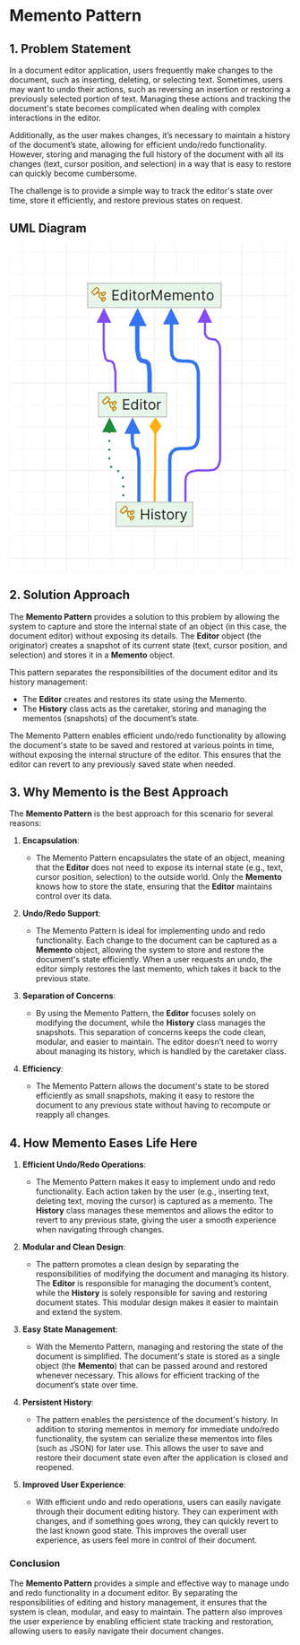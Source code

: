 ﻿# Memento Pattern

## 1. Problem Statement

In a document editor application, users frequently make changes to the document, such as inserting, deleting, or selecting text. Sometimes, users may want to undo their actions, such as reversing an insertion or restoring a previously selected portion of text. Managing these actions and tracking the document's state becomes complicated when dealing with complex interactions in the editor.

Additionally, as the user makes changes, it’s necessary to maintain a history of the document’s state, allowing for efficient undo/redo functionality. However, storing and managing the full history of the document with all its changes (text, cursor position, and selection) in a way that is easy to restore can quickly become cumbersome.

The challenge is to provide a simple way to track the editor's state over time, store it efficiently, and restore previous states on request.

## UML Diagram
![](../diagrams/uml-memento.png)

## 2. Solution Approach

The **Memento Pattern** provides a solution to this problem by allowing the system to capture and store the internal state of an object (in this case, the document editor) without exposing its details. The **Editor** object (the originator) creates a snapshot of its current state (text, cursor position, and selection) and stores it in a **Memento** object.

This pattern separates the responsibilities of the document editor and its history management:
- The **Editor** creates and restores its state using the Memento.
- The **History** class acts as the caretaker, storing and managing the mementos (snapshots) of the document’s state.

The Memento Pattern enables efficient undo/redo functionality by allowing the document's state to be saved and restored at various points in time, without exposing the internal structure of the editor. This ensures that the editor can revert to any previously saved state when needed.

## 3. Why Memento is the Best Approach

The **Memento Pattern** is the best approach for this scenario for several reasons:

1. **Encapsulation**:
    - The Memento Pattern encapsulates the state of an object, meaning that the **Editor** does not need to expose its internal state (e.g., text, cursor position, selection) to the outside world. Only the **Memento** knows how to store the state, ensuring that the **Editor** maintains control over its data.

2. **Undo/Redo Support**:
    - The Memento Pattern is ideal for implementing undo and redo functionality. Each change to the document can be captured as a **Memento** object, allowing the system to store and restore the document's state efficiently. When a user requests an undo, the editor simply restores the last memento, which takes it back to the previous state.

3. **Separation of Concerns**:
    - By using the Memento Pattern, the **Editor** focuses solely on modifying the document, while the **History** class manages the snapshots. This separation of concerns keeps the code clean, modular, and easier to maintain. The editor doesn’t need to worry about managing its history, which is handled by the caretaker class.

4. **Efficiency**:
    - The Memento Pattern allows the document's state to be stored efficiently as small snapshots, making it easy to restore the document to any previous state without having to recompute or reapply all changes.

## 4. How Memento Eases Life Here

1. **Efficient Undo/Redo Operations**:
    - The Memento Pattern makes it easy to implement undo and redo functionality. Each action taken by the user (e.g., inserting text, deleting text, moving the cursor) is captured as a memento. The **History** class manages these mementos and allows the editor to revert to any previous state, giving the user a smooth experience when navigating through changes.

2. **Modular and Clean Design**:
    - The pattern promotes a clean design by separating the responsibilities of modifying the document and managing its history. The **Editor** is responsible for managing the document’s content, while the **History** is solely responsible for saving and restoring document states. This modular design makes it easier to maintain and extend the system.

3. **Easy State Management**:
    - With the Memento Pattern, managing and restoring the state of the document is simplified. The document's state is stored as a single object (the **Memento**) that can be passed around and restored whenever necessary. This allows for efficient tracking of the document’s state over time.

4. **Persistent History**:
    - The pattern enables the persistence of the document's history. In addition to storing mementos in memory for immediate undo/redo functionality, the system can serialize these mementos into files (such as JSON) for later use. This allows the user to save and restore their document state even after the application is closed and reopened.

5. **Improved User Experience**:
    - With efficient undo and redo operations, users can easily navigate through their document editing history. They can experiment with changes, and if something goes wrong, they can quickly revert to the last known good state. This improves the overall user experience, as users feel more in control of their document.

### Conclusion

The **Memento Pattern** provides a simple and effective way to manage undo and redo functionality in a document editor. By separating the responsibilities of editing and history management, it ensures that the system is clean, modular, and easy to maintain. The pattern also improves the user experience by enabling efficient state tracking and restoration, allowing users to easily navigate their document changes.
